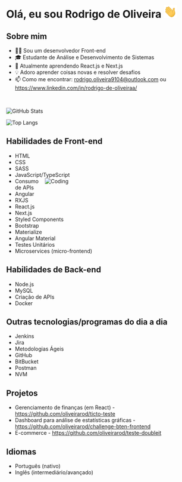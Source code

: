 # Olá, eu sou Rodrigo de Oliveira <img width="35" src="https://github.com/1999AZZAR/1999AZZAR/blob/main/resources/img/waving.gif">

## Sobre mim
- 👨‍💻 Sou um desenvolvedor Front-end
- 🎓 Estudante de Análise e Desenvolvimento de Sistemas
- 🌱 Atualmente aprendendo React.js e Next.js
- 💡 Adoro aprender coisas novas e resolver desafios
- 📫 Como me encontrar: rodrigo.oliveira9104@outlook.com ou https://www.linkedin.com/in/rodrigo-de-oliveiraa/

<div>
  <br>

  ![GitHub Stats](https://github-readme-stats.vercel.app/api?username=oliveirarod&show_icons=true&theme=radical)
  
  ![Top Langs](https://github-readme-stats.vercel.app/api/top-langs/?username=oliveirarod&theme=radical)
</div>

## Habilidades de Front-end
- HTML
- CSS
- SASS
- JavaScript/TypeScript <img align="right" alt="Coding" width="400" src="https://media.tenor.com/2uyENRmiUt0AAAAC/coding.gif" />
- Consumo de APIs
- Angular
- RXJS
- React.js
- Next.js
- Styled Components
- Bootstrap
- Materialize
- Angular Material
- Testes Unitários
- Microservices (micro-frontend)


## Habilidades de Back-end
- Node.js
- MySQL
- Criação de APIs
- Docker

## Outras tecnologias/programas do dia a dia
- Jenkins
- Jira
- Metodologias Ágeis
- GitHub
- BitBucket
- Postman
- NVM

## Projetos
- Gerenciamento de finanças (em React) - https://github.com/oliveirarod/ticto-teste
- Dashboard para análise de estatísticas gráficas - https://github.com/oliveirarod/challenge-bten-frontend
- E-commerce - https://github.com/oliveirarod/teste-doubleit

## Idiomas
- Português (nativo)
- Inglês (intermediário/avançado)
